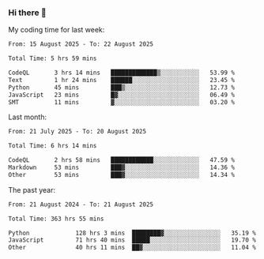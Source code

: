 ### Hi there 👋

My coding time for last week:

<!--START_SECTION:week-->

```txt
From: 15 August 2025 - To: 22 August 2025

Total Time: 5 hrs 59 mins

CodeQL       3 hrs 14 mins   █████████████▒░░░░░░░░░░░   53.99 %
Text         1 hr 24 mins    ██████░░░░░░░░░░░░░░░░░░░   23.45 %
Python       45 mins         ███▒░░░░░░░░░░░░░░░░░░░░░   12.73 %
JavaScript   23 mins         █▓░░░░░░░░░░░░░░░░░░░░░░░   06.49 %
SMT          11 mins         ▓░░░░░░░░░░░░░░░░░░░░░░░░   03.20 %
```

<!--END_SECTION:week-->

Last month:

<!--START_SECTION:month-->

```txt
From: 21 July 2025 - To: 20 August 2025

Total Time: 6 hrs 14 mins

CodeQL       2 hrs 58 mins   ████████████░░░░░░░░░░░░░   47.59 %
Markdown     53 mins         ███▓░░░░░░░░░░░░░░░░░░░░░   14.36 %
Other        53 mins         ███▓░░░░░░░░░░░░░░░░░░░░░   14.34 %
```

<!--END_SECTION:month-->

The past year:

<!--START_SECTION:year-->

```txt
From: 21 August 2024 - To: 21 August 2025

Total Time: 363 hrs 55 mins

Python             128 hrs 3 mins  ████████▓░░░░░░░░░░░░░░░░   35.19 %
JavaScript         71 hrs 40 mins  █████░░░░░░░░░░░░░░░░░░░░   19.70 %
Other              40 hrs 11 mins  ██▓░░░░░░░░░░░░░░░░░░░░░░   11.04 %
```

<!--END_SECTION:year-->
